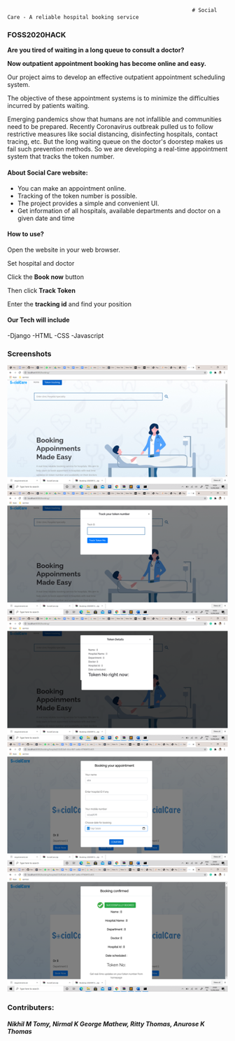                                                                # Social Care - A reliable hospital booking service
### FOSS2020HACK

**Are you tired of waiting in a long queue to consult a doctor?**

**Now outpatient appointment booking has become online and easy.**

Our project aims to develop an effective outpatient appointment scheduling system.

The objective of these appointment systems is to minimize the difficulties incurred by patients waiting.

Emerging pandemics show that humans are not infallible and communities need to be prepared. Recently Coronavirus outbreak pulled us to follow restrictive measures like social distancing, disinfecting hospitals, contact tracing, etc.  But the long waiting queue on the doctor&#39;s doorstep makes us fail such prevention methods. So we are developing a real-time appointment system that tracks the token number.

#### About Social Care website:

- You can make an appointment online.
- Tracking of the token number is possible.
- The project provides a simple and convenient UI.
- Get information of all hospitals, available departments and doctor on a given date and time

#### How to use?

Open the website in your web browser.

Set hospital and doctor

Click the **Book now** button

Then click **Track Token**

Enter the **tracking id** and find your position

#### Our Tech will include
-Django
-HTML
-CSS
-Javascript

### Screenshots

![Screenshot1](https://github.com/Nirmalkgm/SocialCare/blob/master/Screenshots/Screenshot%20(19).png)
![Screenshot1](https://github.com/Nirmalkgm/SocialCare/blob/master/Screenshots/Screenshot%20(20).png)
![Screenshot1](https://github.com/Nirmalkgm/SocialCare/blob/master/Screenshots/Screenshot%20(21).png)
![Screenshot1](https://github.com/Nirmalkgm/SocialCare/blob/master/Screenshots/Screenshot%20(22).png)
![Screenshot1](https://github.com/Nirmalkgm/SocialCare/blob/master/Screenshots/Screenshot%20(23).png)


### Contributers:
##### Nikhil M Tomy, Nirmal K George Mathew, Ritty Thomas, Anurose K Thomas
